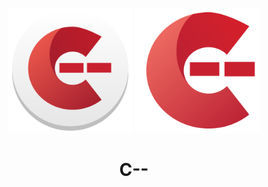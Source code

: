 <div id="C-- Logo" align="center">
    <br />
    <img src="./docs/logo.png" alt="C-- Logo" width="200"/>
    <img src="./docs/logo2.png" alt="C-- Logo" width="200"/>
    <h1>C--</h1>
    <h3></h3>
</div>


<!--
https://youtu.be/QwZuY1dExAc?list=PLRAdsfhKI4OWNOSfS7EUu5GRAVmze1t2y
https://github.com/terrajobst/minsk/commits/master?before=c24ae31a7e8d222fa329d8f401d7e42ce294d969+350&branch=master&qualified_name=refs%2Fheads%2Fmaster
-->